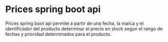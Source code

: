 # Prices spring boot api 

Prices spring boot api permite a partir de una fecha, la marca y el identificador del producto determinar el precio en
stock segun el rango de fechas y prioridad determinados para el producto.
